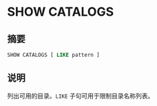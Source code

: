 
# SHOW CATALOGS

## 摘要

``` sql
SHOW CATALOGS [ LIKE pattern ]
```

## 说明

列出可用的目录。`LIKE` 子句可用于限制目录名称列表。